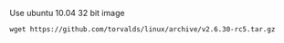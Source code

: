 Use ubuntu 10.04 32 bit image  
  
    wget https://github.com/torvalds/linux/archive/v2.6.30-rc5.tar.gz
